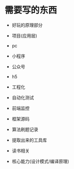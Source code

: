 
# 需要写的东西

- 好玩的原理部分

- 项目(应用层)
 - pc
 - 小程序
 - 公众号
 - h5 

- 工程化
 - 自动化测试
 - 前端监控
 
- 框架源码

- 算法刷题记录

- 提取出来的工具库

- 读书相关

- 核心能力(设计模式/编译原理)

